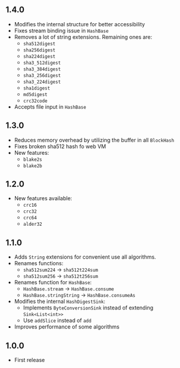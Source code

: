 ## 1.4.0

- Modifies the internal structure for better accessibility
- Fixes stream binding issue in `HashBase`
- Removes a lot of string extensions. Remaining ones are:
  - `sha512digest`
  - `sha256digest`
  - `sha224digest`
  - `sha3_512digest`
  - `sha3_384digest`
  - `sha3_256digest`
  - `sha3_224digest`
  - `sha1digest`
  - `md5digest`
  - `crc32code`
- Accepts file input in `HashBase`

## 1.3.0

- Reduces memory overhead by utilizing the buffer in all `BlockHash`
- Fixes broken sha512 hash fo web VM
- New features:
  - `blake2s`
  - `blake2b`

## 1.2.0

- New features available:
  - `crc16`
  - `crc32`
  - `crc64`
  - `alder32`

## 1.1.0

- Adds `String` extensions for convenient use all algorithms.
- Renames functions:
  - `sha512sum224` -> `sha512t224sum`
  - `sha512sum256` -> `sha512t256sum`
- Renames function for `HashBase`:
  - `HashBase.stream` -> `HashBase.consume`
  - `HashBase.stringString` -> `HashBase.consumeAs`
- Modifies the internal `HashDigestSink`:
  - Implements `ByteConversionSink` instead of extending `Sink<List<int>>`
  - Use `addSlice` instead of `add`
- Improves performance of some algorithms

## 1.0.0

- First release
